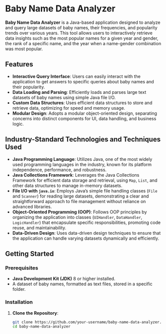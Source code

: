 # Baby Name Data Analyzer

**Baby Name Data Analyzer** is a Java-based application designed to analyze and query large datasets of baby names, their frequencies, and popularity trends over various years. This tool allows users to interactively retrieve data insights such as the most popular names for a given year and gender, the rank of a specific name, and the year when a name-gender combination was most popular.

## Features

- **Interactive Query Interface**: Users can easily interact with the application to get answers to specific queries about baby names and their popularity.
- **Data Loading and Parsing**: Efficiently loads and parses large text datasets of baby names using simple Java file I/O.
- **Custom Data Structures**: Uses efficient data structures to store and retrieve data, optimizing for speed and memory usage.
- **Modular Design**: Adopts a modular object-oriented design, separating concerns into distinct components for UI, data handling, and business logic.

## Industry-Standard Technologies and Techniques Used

- **Java Programming Language**: Utilizes Java, one of the most widely used programming languages in the industry, known for its platform independence, performance, and robustness.
- **Java Collections Framework**: Leverages the Java Collections Framework for efficient data storage and retrieval, using `Map`, `List`, and other data structures to manage in-memory datasets.
- **File I/O with `java.io`**: Employs Java’s simple file handling classes (`File` and `Scanner`) for reading large datasets, demonstrating a clear and straightforward approach to file management without reliance on advanced libraries.
- **Object-Oriented Programming (OOP)**: Follows OOP principles by organizing the application into classes (`UIHandler`, `DataHandler`, `LogicHandler`) that encapsulate specific responsibilities, promoting code reuse, and maintainability.
- **Data-Driven Design**: Uses data-driven design techniques to ensure that the application can handle varying datasets dynamically and efficiently.

## Getting Started

### Prerequisites

- **Java Development Kit (JDK)** 8 or higher installed.
- A dataset of baby names, formatted as text files, stored in a specific folder.

### Installation

1. **Clone the Repository**:
   ```bash
   git clone https://github.com/your-username/baby-name-data-analyzer.git
   cd baby-name-data-analyzer
